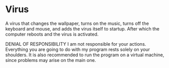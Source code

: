 # Virus
A virus that changes the wallpaper, turns on the music, turns off the keyboard and mouse, and adds the virus itself to startup. After which the computer reboots and the virus is activated.
 

DENIAL OF RESPONSIBILITY
I am not responsible for your actions.
Everything you are going to do with my program rests solely on your shoulders.
It is also recommended to run the program on a virtual machine, since problems may arise on the main one.
